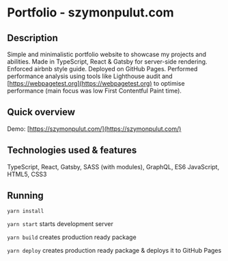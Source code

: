# Portfolio - szymonpulut.com

## Description

Simple and minimalistic portfolio website to showcase my projects and abilities. Made in TypeScript, React & Gatsby for server-side rendering. Enforced airbnb style guide. Deployed on GitHub Pages. Performed performance analysis using tools like Lighthouse audit and [https://webpagetest.org](https://webpagetest.org) to optimise performance (main focus was low First Contentful Paint time).

## Quick overview

Demo: [https://szymonpulut.com/](https://szymonpulut.com/)

## Technologies used & features

TypeScript, React, Gatsby, SASS (with modules), GraphQL, ES6 JavaScript, HTML5, CSS3

## Running

```
yarn install
```

`yarn start` starts development server

`yarn build` creates production ready package

`yarn deploy` creates production ready package & deploys it to GitHub Pages
